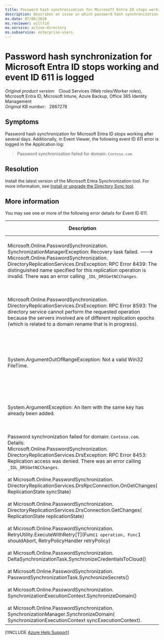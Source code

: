 ```yaml
---
title: Password hash synchronization for Microsoft Entra ID stops working and event ID 611 is logged
description: Describes an issue in which password hash synchronization for Microsoft Entra ID stops working. Provides a resolution.
ms.date: 07/06/2020
ms.reviewer: willfid
ms.service: active-directory
ms.subservice: enterprise-users
---
```

# Password hash synchronization for Microsoft Entra ID stops working and event ID 611 is logged

_Original product version:_ &nbsp; Cloud Services (Web roles/Worker roles), Microsoft Entra ID, Microsoft Intune, Azure Backup, Office 365 Identity Management  
_Original KB number:_ &nbsp; 2867278

## Symptoms

Password hash synchronization for Microsoft Entra ID stops working after several days. Additionally, in Event Viewer, the following event ID 611 error is logged in the Application log:

> Password synchronization failed for domain: `Contoso.com`.

## Resolution

Install the latest version of the Microsoft Entra Synchronization tool. For more information, see [Install or upgrade the Directory Sync tool](/azure/active-directory/hybrid/how-to-dirsync-upgrade-get-started).

## More information

You may see one or more of the following error details for Event ID 611.

| Description| Cause| More information |
|---|---|---|
| Microsoft.Online.PasswordSynchronization.<br />SynchronizationManagerException: Recovery task failed. ---> Microsoft.Online.PasswordSynchronization.<br />DirectoryReplicationServices.DrsException: RPC Error 8439: The distinguished name specified for this replication operation is invalid. There was an error calling `_IDL_DRSGetNCChanges`.|Windows Server 2003 domain controllers handle certain scenarios unexpectedly.|Update to the latest version of Microsoft Entra Connect to resolve this issue.|
| Microsoft.Online.PasswordSynchronization.<br />DirectoryReplicationServices.DrsException: RPC Error 8593: The directory service cannot perform the requested operation because the servers involved are of different replication epochs (which is related to a domain rename that is in progress).| It's a known issue that was fixed in Azure Active Directory Sync tool build 1.0.6455.0807.|Update to the latest version of Microsoft Entra Connect to resolve this issue.|
| System.ArgumentOutOfRangeException: Not a valid Win32 FileTime.| It's a known issue that was fixed in Azure Active Directory Sync tool build 1.0.6455.0807.|Update to the latest version of Microsoft Entra Connect to resolve this issue.|
| System.ArgumentException: An item with the same key has already been added.| It's a known issue that was fixed in Azure Active Directory Sync tool build 1.0.6455.0807.|Update to the latest version of Microsoft Entra tool to resolve this issue.|
|Password synchronization failed for domain: `Contoso.com`. Details:<br/>Microsoft.Online.PasswordSynchronization.<br />DirectoryReplicationServices.DrsException: RPC Error 8453: Replication access was denied. There was an error calling `_IDL_DRSGetNCChanges`.<br/><br/>at Microsoft.Online.PasswordSynchronization.<br />DirectoryReplicationServices.DrsRpcConnection.OnGetChanges( ReplicationState syncState)<br/><br/>at Microsoft.Online.PasswordSynchronization.<br />DirectoryReplicationServices.DrsConnection.GetChanges( ReplicationState replicationState)<br/><br/>at Microsoft.Online.PasswordSynchronization.<br />RetryUtility.ExecuteWithRetry[T](Func`1 operation, Func`1 shouldAbort, RetryPolicyHandler retryPolicy)<br/><br/>at Microsoft.Online.PasswordSynchronization.<br />DeltaSynchronizationTask.SynchronizeCredentialsToCloud()<br/><br/>at Microsoft.Online.PasswordSynchronization.<br />PasswordSynchronizationTask.SynchronizeSecrets()<br/><br/>at Microsoft.Online.PasswordSynchronization.<br />SynchronizationExecutionContext.SynchronizeDomain()<br/><br/>at Microsoft.Online.PasswordSynchronization.<br />SynchronizationManager.SynchronizeDomain( SynchronizationExecutionContext syncExecutionContext).|<p>AD DS Connector Account is missing the following extended permissions on AD: </p><ul><li><p>Replicating Directory Changes </p></li><li><p>Replicating Directory Changes All </p></li></ul>| Update to the latest version of Microsoft Entra Connect, and follow the article "[Microsoft Entra Connect: Configure AD DS Connector Account Permissions](/azure/active-directory/hybrid/how-to-connect-configure-ad-ds-connector-account)" on how to add the correct Active Directory permissions.<br/>|
  
[!INCLUDE [Azure Help Support](../../../includes/azure-help-support.md)]
